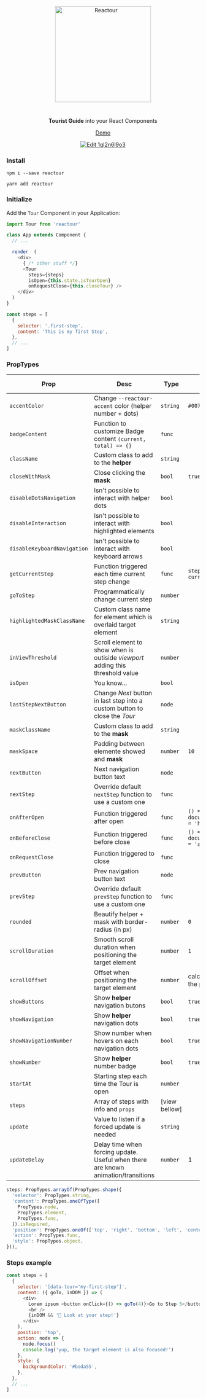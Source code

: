 <p align="center">
  <img alt="Reactour" title="Reactour" src="/logo.svg" width="250">
</p>
<p align="center" style="margin-top: 40px">
  <strong>Tourist Guide</strong> into your React Components
</p>
<p align="center">
  <a href="https://elrumordelaluz.github.io/reactour/">Demo</a>
</p>
<p align="center">
  <a href="https://codesandbox.io/s/1ql2n6l9o3?module=%2FApp.js">
    <img src="https://codesandbox.io/static/img/play-codesandbox.svg" alt="Edit 1ql2n6l9o3">
  </a>
</p>

### Install

```
npm i --save reactour
```

```
yarn add reactour
```

### Initialize

Add the `Tour` Component in your Application:

```js
import Tour from 'reactour'

class App extends Component {
  // ...

  render  (
    <div>
      { /* other stuff */}
      <Tour
        steps={steps}
        isOpen={this.state.isTourOpen}
        onRequestClose={this.closeTour} />
    </div>
  )
}

const steps = [
  {
    selector: '.first-step',
    content: 'This is my first Step',
  },
  // ...
]
```

### PropTypes

| Prop                        | Desc                                                                              | Type          | Default                                              | Is Required |
| --------------------------- | --------------------------------------------------------------------------------- | ------------- | ---------------------------------------------------- | ----------- |
| `accentColor`               | Change `--reactour-accent` color (helper number + dots)                           | `string`      | `#007aff`                                            |             |
| `badgeContent`              | Function to customize Badge content `(current, total) => {}`                      | `func`        |                                                      |             |
| `className`                 | Custom class to add to the **helper**                                             | `string`      |                                                      |             |
| `closeWithMask`             | Close clicking the **mask**                                                       | `bool`        | `true`                                               |             |
| `disableDotsNavigation`     | Isn't possible to interact with helper dots                                       | `bool`        |                                                      |             |
| `disableInteraction`        | Isn't possible to interact with highlighted elements                              | `bool`        |                                                      |             |
| `disableKeyboardNavigation` | Isn't possible to interact with keyboard arrows                                   | `bool`        |                                                      |             |
| `getCurrentStep`            | Function triggered each time current step change                                  | `func`        | `step => { /* 'step' is the current step index */ }` |             |
| `goToStep`                  | Programmatically change current step                                              | `number`      |                                                      |             |
| `highlightedMaskClassName`  | Custom class name for element which is overlaid target element                    | `string`      |                                                      |             |
| `inViewThreshold`           | Scroll element to show when is outiside _viewport_ adding this threshold value    | `number`      |                                                      |             |
| `isOpen`                    | You know…                                                                         | `bool`        |                                                      | ✅          |
| `lastStepNextButton`        | Change _Next_ button in last step into a custom button to close the _Tour_        | `node`        |                                                      |             |
| `maskClassName`             | Custom class to add to the **mask**                                               | `string`      |                                                      |             |
| `maskSpace`                 | Padding between elemente showed and **mask**                                      | `number`      | `10`                                                 |             |
| `nextButton`                | Next navigation button text                                                       | `node`        |                                                      |             |
| `nextStep`                  | Override default `nextStep` function to use a custom one                          | `func`        |                                                      |             |
| `onAfterOpen`               | Function triggered after open                                                     | `func`        | `() => { document.body.style.overflowY = 'hidden' }` |             |
| `onBeforeClose`             | Function triggered before close                                                   | `func`        | `() => { document.body.style.overflowY = 'auto' }`   |             |
| `onRequestClose`            | Function triggered to close                                                       | `func`        |                                                      |             |
| `prevButton`                | Prev navigation button text                                                       | `node`        |                                                      |             |
| `prevStep`                  | Override default `prevStep` function to use a custom one                          | `func`        |                                                      |             |
| `rounded`                   | Beautify helper + mask with border-radius (in px)                                 | `number`      | `0`                                                  |             |
| `scrollDuration`            | Smooth scroll duration when positioning the target element                        | `number`      | `1`                                                  |             |
| `scrollOffset`              | Offset when positioning the target element                                        | `number`      | calculates the vertical center of the page           |             |
| `showButtons`               | Show **helper** navigation butons                                                 | `bool`        | `true`                                               |             |
| `showNavigation`            | Show **helper** navigation dots                                                   | `bool`        | `true`                                               |             |
| `showNavigationNumber`      | Show number when hovers on each navigation dots                                   | `bool`        | `true`                                               |             |
| `showNumber`                | Show **helper** number badge                                                      | `bool`        | `true`                                               |             |
| `startAt`                   | Starting step each time the Tour is open                                          | `number`      |                                                      |             |
| `steps`                     | Array of steps with info and `props`                                              | [view bellow] |                                                      | ✅          |
| `update`                    | Value to listen if a forced update is needed                                      | `string`      |                                                      |             |
| `updateDelay`               | Delay time when forcing update. Useful when there are known animation/transitions | `number`      | 1                                                    |             |

```js
steps: PropTypes.arrayOf(PropTypes.shape({
  'selector': PropTypes.string,
  'content': PropTypes.oneOfType([
    PropTypes.node,
    PropTypes.element,
    PropTypes.func,
  ]).isRequired,
  'position': PropTypes.oneOf(['top', 'right', 'bottom', 'left', 'center']),
  'action': PropTypes.func,
  'style': PropTypes.object,
})),
```

### Steps example

```js
const steps = [
  {
    selector: '[data-tour="my-first-step"]',
    content: ({ goTo, inDOM }) => (
      <div>
        Lorem ipsum <button onClick={() => goTo(4)}>Go to Step 5</button>
        <br />
        {inDOM && '🎉 Look at your step!'}
      </div>
    ),
    position: 'top',
    action: node => {
      node.focus()
      console.log('yup, the target element is also focused!')
    },
    style: {
      backgroundColor: '#bada55',
    },
  },
  // ...
]
```
